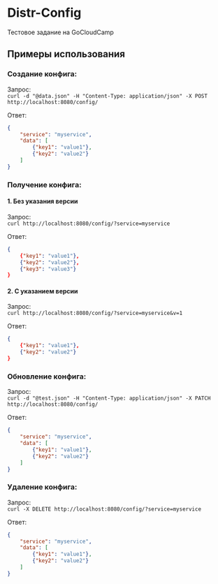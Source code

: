 # Distr-Config

Тестовое задание на GoCloudCamp

## Примеры использования

### Создание конфига:

Запрос:  
`curl -d "@data.json" -H "Content-Type: application/json" -X POST http://localhost:8080/config/`

Ответ:
```json
{
    "service": "myservice",
    "data": [
        {"key1": "value1"},
        {"key2": "value2"}
    ]
}
```

### Получение конфига:

#### 1. Без указания версии

Запрос:  
`curl http://localhost:8080/config/?service=myservice`

Ответ:
```json
{
    {"key1": "value1"},
    {"key2": "value2"},
    {"key3": "value3"}
}
```

#### 2. С указанием версии

Запрос:  
`curl http://localhost:8080/config/?service=myservice&v=1`

Ответ:
```json
{
    {"key1": "value1"},
    {"key2": "value2"}
}
```

### Обновление конфига:

Запрос:  
`curl -d "@test.json" -H "Content-Type: application/json" -X PATCH http://localhost:8080/config/`

Ответ:
```json
{
    "service": "myservice",
    "data": [
        {"key1": "value1"},
        {"key2": "value2"}
    ]
}
```

### Удаление конфига:

Запрос:  
`curl -X DELETE http://localhost:8080/config/?service=myservice`

Ответ:
```json
{
    "service": "myservice",
    "data": [
        {"key1": "value1"},
        {"key2": "value2"}
    ]
}
```
